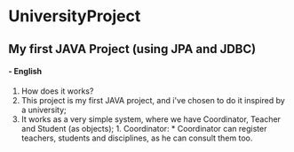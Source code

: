 # UniversityProject
## My first JAVA Project (using JPA and JDBC)

#### - English

1. How does it works?
  1. This project is my first JAVA project, and i've chosen to do it inspired by a university;
  2. It works as a very simple system, where we have Coordinator, Teacher and Student (as objects);
    1. Coordinator:
    * Coordinator can register teachers, students and disciplines, as he can consult them too.
